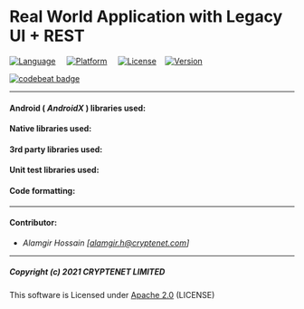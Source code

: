 # Real World Application with Legacy UI + REST

[![Language](https://img.shields.io/badge/language-Kotlin-blue.svg?style=popout&logo=kotlin)](https://www.kotlinlang.org)
&nbsp;&nbsp;&nbsp;&nbsp;[![Platform](https://img.shields.io/badge/platform-Android-green.svg?style=popout&logo=android)](https://www.android.com)
&nbsp;&nbsp;&nbsp;&nbsp;[![License](https://img.shields.io/badge/license-Apache%202.0-blue.svg?style=popout&logo=apache)](https://gitlab.com/cryptandroid/demo-apps/real-world-compose-rest/-/blob/main/LICENSE)&nbsp;&nbsp;&nbsp;&nbsp;[![Version](https://img.shields.io/badge/version-0.0.1-brightgreen.svg?style=popout)](https://gitlab.com/cryptandroid/demo-apps/real-world-compose-rest)

[![codebeat badge](https://codebeat.co/badges/9df6ef6f-dd55-416a-8248-1266ea6558e2)](https://codebeat.co/projects/github-com-cryptenet-real-world-compose-rest-main)

---

#### Android ( ***AndroidX*** ) libraries used:

#### Native libraries used:

#### 3rd party libraries used:

#### Unit test libraries used:

#### Code formatting:

---

#### Contributor:

- *Alamgir Hossain [<alamgir.h@cryptenet.com>]*

---

##### Copyright (c) 2021 CRYPTENET LIMITED

This software is Licensed under [Apache 2.0](https://www.apache.org/licenses/LICENSE-2.0) (LICENSE)
